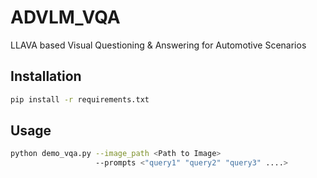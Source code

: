 
# ADVLM_VQA

LLAVA based Visual Questioning & Answering for Automotive Scenarios

## Installation
```bash
pip install -r requirements.txt
```

## Usage
```bash
python demo_vqa.py --image_path <Path to Image>
                   --prompts <"query1" "query2" "query3" ....>
```